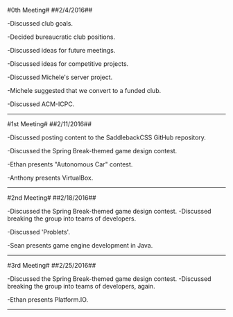 #0th Meeting#
##2/4/2016##

-Discussed club goals.

-Decided bureaucratic club positions.

-Discussed ideas for future meetings.

-Discussed ideas for competitive projects.

-Discussed Michele's server project.

-Michele suggested that we convert to a funded club.

-Discussed ACM-ICPC.

***


#1st Meeting#
##2/11/2016##

-Discussed posting content to the SaddlebackCSS GitHub repository.

-Discussed the Spring Break-themed game design contest.

-Ethan presents "Autonomous Car" contest.

-Anthony presents VirtualBox.

***


#2nd Meeting#
##2/18/2016##

-Discussed the Spring Break-themed game design contest.
  -Discussed breaking the group into teams of developers.

-Discussed 'Problets'.

-Sean presents game engine development in Java.

***


#3rd Meeting#
##2/25/2016##

-Discussed the Spring Break-themed game design contest.
  -Discussed breaking the group into teams of developers, again.

-Ethan presents Platform.IO.

***

